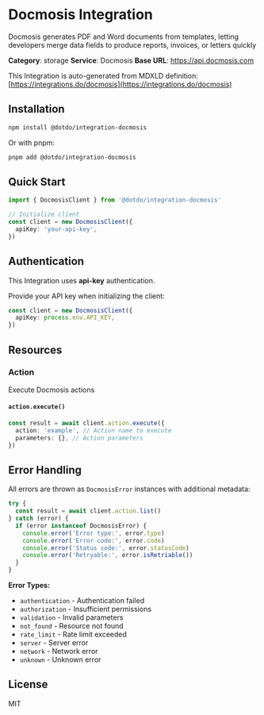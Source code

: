 # Docmosis Integration

Docmosis generates PDF and Word documents from templates, letting developers merge data fields to produce reports, invoices, or letters quickly

**Category**: storage
**Service**: Docmosis
**Base URL**: https://api.docmosis.com

This Integration is auto-generated from MDXLD definition: [https://integrations.do/docmosis](https://integrations.do/docmosis)

## Installation

```bash
npm install @dotdo/integration-docmosis
```

Or with pnpm:

```bash
pnpm add @dotdo/integration-docmosis
```

## Quick Start

```typescript
import { DocmosisClient } from '@dotdo/integration-docmosis'

// Initialize client
const client = new DocmosisClient({
  apiKey: 'your-api-key',
})
```

## Authentication

This Integration uses **api-key** authentication.

Provide your API key when initializing the client:

```typescript
const client = new DocmosisClient({
  apiKey: process.env.API_KEY,
})
```

## Resources

### Action

Execute Docmosis actions

#### `action.execute()`

```typescript
const result = await client.action.execute({
  action: 'example', // Action name to execute
  parameters: {}, // Action parameters
})
```

## Error Handling

All errors are thrown as `DocmosisError` instances with additional metadata:

```typescript
try {
  const result = await client.action.list()
} catch (error) {
  if (error instanceof DocmosisError) {
    console.error('Error type:', error.type)
    console.error('Error code:', error.code)
    console.error('Status code:', error.statusCode)
    console.error('Retryable:', error.isRetriable())
  }
}
```

**Error Types:**

- `authentication` - Authentication failed
- `authorization` - Insufficient permissions
- `validation` - Invalid parameters
- `not_found` - Resource not found
- `rate_limit` - Rate limit exceeded
- `server` - Server error
- `network` - Network error
- `unknown` - Unknown error

## License

MIT
